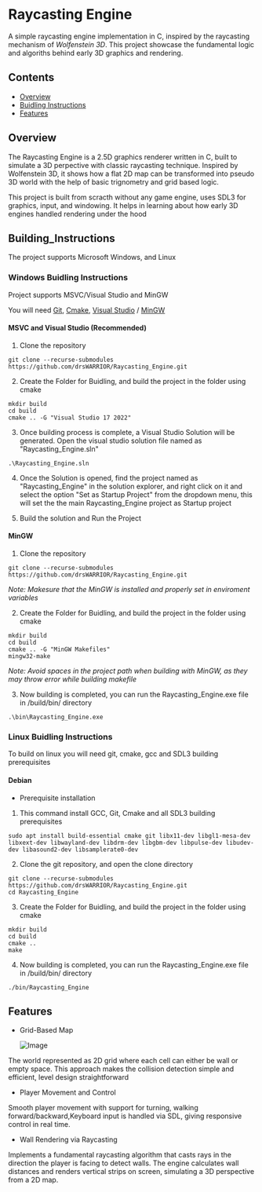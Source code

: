 # Raycasting Engine

A simple raycasting engine implementation in C, inspired by the raycasting mechanism of *Wolfenstein 3D*. This project showcase the fundamental logic and algoriths behind early 3D graphics and rendering.

## Contents

- [Overview](#Overview)
- [Buidling Instructions](#Building_Instructions)
- [Features](#Features)

## Overview

The Raycasting Engine is a 2.5D graphics renderer written in C, built to simulate a 3D perpective with classic raycasting technique. Inspired by Wolfenstein 3D, it shows how a flat 2D map can be transformed into pseudo 3D world with the help of basic trignometry and grid based logic.

This project is built from scracth without any game engine, uses SDL3 for graphics, input, and windowing. It helps in learning about how early 3D engines handled rendering under the hood

## Building_Instructions

The project supports Microsoft Windows, and Linux

### Windows Buidling Instructions

Project supports MSVC/Visual Studio and MinGW

 You will need [Git](https://git-scm.com/downloads), [Cmake](https://cmake.org/download/), [Visual Studio](https://visualstudio.microsoft.com/) / [MinGW](https://sourceforge.net/projects/mingw/)

#### MSVC and Visual Studio (Recommended)

1. Clone the repository
``` 
git clone --recurse-submodules https://github.com/drsWARRIOR/Raycasting_Engine.git 
```

2. Create the Folder for Buidling, and build the project in the folder using cmake
``` 
mkdir build
cd build
cmake .. -G "Visual Studio 17 2022"
```

3. Once building process is complete, a Visual Studio Solution will be generated. Open the visual studio solution file named as "Raycasting_Engine.sln"

``` 
.\Raycasting_Engine.sln

```

4. Once the Solution is opened, find the project named as "Raycasting_Engine" in the solution explorer, and right click on it and select the option "Set as Startup Project" from the dropdown menu, this will set the the main Raycasting_Engine project as Startup project

5. Build the solution and Run the Project

#### MinGW

1. Clone the repository
```
git clone --recurse-submodules https://github.com/drsWARRIOR/Raycasting_Engine.git 
```

*Note: Makesure that the MinGW is installed and properly set in enviroment variables*

2. Create the Folder for Buidling, and build the project in the folder using cmake
```
mkdir build
cd build
cmake .. -G "MinGW Makefiles"
mingw32-make
```

*Note: Avoid spaces in the project path when building with MinGW, as they may throw error while building makefile*

3. Now building is completed, you can run the Raycasting_Engine.exe file in /build/bin/ directory

```
.\bin\Raycasting_Engine.exe
```

### Linux Buidling Instructions

To build on linux you will need git, cmake, gcc and SDL3 building prerequisites

#### Debian

- Prerequisite installation

1. This command install GCC, Git, Cmake and all SDL3 building prerequisites
```
sudo apt install build-essential cmake git libx11-dev libgl1-mesa-dev libxext-dev libwayland-dev libdrm-dev libgbm-dev libpulse-dev libudev-dev libasound2-dev libsamplerate0-dev
```
2. Clone the git repository, and open the clone directory
```
git clone --recurse-submodules https://github.com/drsWARRIOR/Raycasting_Engine.git 
cd Raycasting_Engine
```

3. Create the Folder for Buidling, and build the project in the folder using cmake
```
mkdir build
cd build
cmake ..
make
```
4. Now building is completed, you can run the Raycasting_Engine.exe file in /build/bin/ directory

```
./bin/Raycasting_Engine
```

## Features

- Grid-Based Map

    ![Image](https://github.com/user-attachments/assets/932750e0-9842-460f-b912-71688b01f81b)
    
The world represented as 2D grid where each cell can either be wall or empty space. This approach makes the collision detection simple and efficient, level design straightforward

- Player Movement and Control

Smooth player movement with support for turning, walking forward/backward,Keyboard input is handled via SDL, giving responsive control in real time.

- Wall Rendering via Raycasting

Implements a fundamental raycasting algorithm that casts rays in the direction the player is facing to detect walls. The engine calculates wall distances and renders vertical strips on screen, simulating a 3D perspective from a 2D map.
